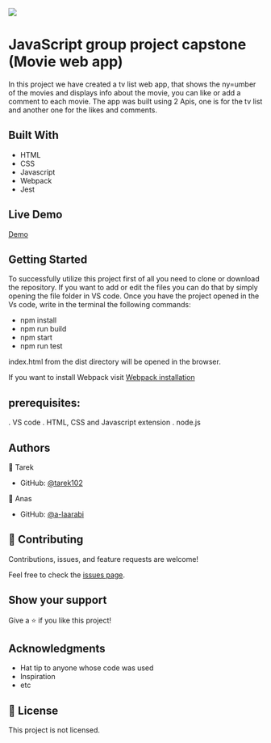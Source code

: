 ![](https://img.shields.io/badge/Microverse-blueviolet)

# JavaScript group project capstone (Movie web app)


In this project we have created a tv list web app, that shows the ny=umber of the movies and displays info about the movie, you can like or add a comment to each movie. The app was built using 2 Apis, one is for the tv list and another one for the likes and comments.

## Built With

- HTML
- CSS
- Javascript
- Webpack
- Jest


## Live Demo 

[Demo](https://tarek102.github.io/JavaScript-capstone/dist/)


## Getting Started

To successfully utilize this project first of all you need to clone or download the repository. If you want to add or edit the files you can do that by simply opening the file folder in VS code. Once you have the project opened in the Vs code, write in the terminal the following commands:

- npm install
- npm run build
- npm start
- npm run test


index.html from the dist directory will be opened in the browser.

If you want to install Webpack visit [Webpack installation](https://webpack.js.org/guides/installation/)


## prerequisites:
. VS code
. HTML, CSS and Javascript extension
. node.js 


## Authors

👤 Tarek
- GitHub: [@tarek102](https://github.com/tarek102)

👤 Anas
- GitHub: [@a-laarabi](https://github.com/a-laarabi)


## 🤝 Contributing

Contributions, issues, and feature requests are welcome!

Feel free to check the [issues page](https://github.com/a-laarabi/Leaderboard/issues).

## Show your support

Give a ⭐️ if you like this project!

## Acknowledgments

- Hat tip to anyone whose code was used
- Inspiration
- etc

## 📝 License

This project is not licensed.
